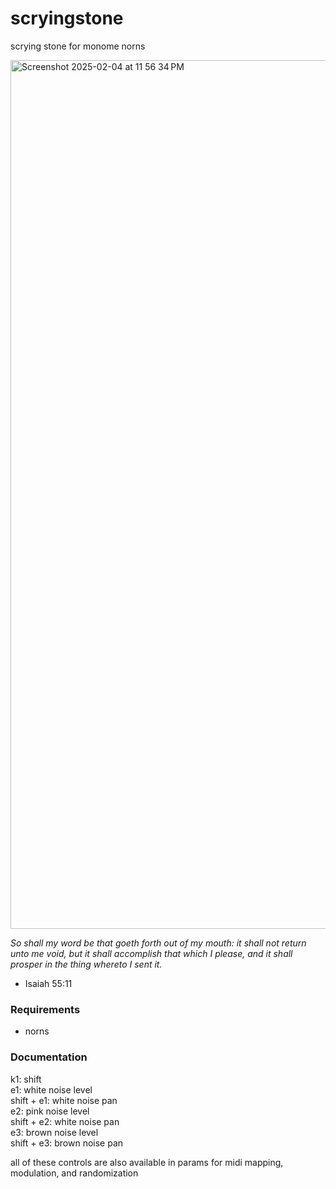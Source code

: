 # scryingstone
scrying stone for monome norns

<img width="1390" alt="Screenshot 2025-02-04 at 11 56 34 PM" src="https://github.com/user-attachments/assets/5033d6e2-2b29-47db-a64b-fb86ae64fe6b" />


_So shall my word be that goeth forth out of my mouth: it shall not return unto me void, but it shall accomplish that which I please, and it shall prosper in the thing whereto I sent it._
* Isaiah 55:11

### Requirements

* norns


### Documentation

k1: shift <br>
e1: white noise level <br>
shift + e1: white noise pan <br>
e2: pink noise level <br>
shift + e2: white noise pan <br>
e3: brown noise level <br>
shift + e3: brown noise pan <br>

all of these controls are also available in params for midi mapping, modulation, and randomization
